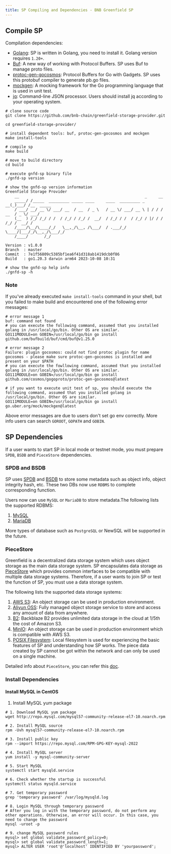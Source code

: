 ```yaml
---
title: SP Compiling and Dependencies - BNB Greenfield SP
---
```


## Compile SP

Compilation dependencies:

- [Golang](https://go.dev): SP is written in Golang, you need to install it. Golang version requires `1.20+`.
- [Buf](https://buf.build): A new way of working with Protocol Buffers. SP uses Buf to manage proto files.
- [protoc-gen-gocosmos](https://github.com/cosmos/gogoproto): Protocol Buffers for Go with Gadgets. SP uses this protobuf compiler to generate pb.go files.
- [mockgen](https://github.com/uber-go/mock): A mocking framework for the Go programming language that is used in unit test.
- [jq](https://stedolan.github.io/jq/): Command-line JSON processor. Users should install jq according to your operating system.

```shell
# clone source code
git clone https://github.com/bnb-chain/greenfield-storage-provider.git

cd greenfield-storage-provider/

# install dependent tools: buf, protoc-gen-gocosmos and mockgen
make install-tools

# compile sp
make build

# move to build directory
cd build

# execute gnfd-sp binary file
./gnfd-sp version

# show the gnfd-sp version information
Greenfield Storage Provider
    __                                                       _     __
    _____/ /_____  _________ _____ ____     ____  _________ _   __(_)___/ /__  _____
    / ___/ __/ __ \/ ___/ __  / __  / _ \   / __ \/ ___/ __ \ | / / / __  / _ \/ ___/
    (__  ) /_/ /_/ / /  / /_/ / /_/ /  __/  / /_/ / /  / /_/ / |/ / / /_/ /  __/ /
    /____/\__/\____/_/   \__,_/\__, /\___/  / .___/_/   \____/|___/_/\__,_/\___/_/
    /____/       /_/

Version : v1.0.0
Branch  : master
Commit  : 7e1f56809c5385bf1ea6f41d318ab1419dcb0f86
Build   : go1.20.3 darwin arm64 2023-10-08 10:31

# show the gnfd-sp help info
./gnfd-sp -h
```

### Note

If you've already executed `make install-tools` command in your shell, but you failed to make build and encountered one of the following error messages:

```shell
# error message 1
buf: command not found
# you can execute the following command, assumed that you installed golang in /usr/local/go/bin. Other OS are similar.
GO111MODULE=on GOBIN=/usr/local/go/bin go install github.com/bufbuild/buf/cmd/buf@v1.25.0

# error message 2
Failure: plugin gocosmos: could not find protoc plugin for name gocosmos - please make sure protoc-gen-gocosmos is installed and present on your $PATH
# you can execute the fowllowing command, assumed that you installed golang in /usr/local/go/bin. Other OS are similar.
GO111MODULE=on GOBIN=/usr/local/go/bin go install github.com/cosmos/gogoproto/protoc-gen-gocosmos@latest

# if you want to execute unit test of sp, you should execute the following command, assumed that you installed golang in /usr/local/go/bin. Other OS are similar.
GO111MODULE=on GOBIN=/usr/local/go/bin go install go.uber.org/mock/mockgen@latest
```

Above error messages are due to users don't set go env correctly. More info users can search `GOROOT`, `GOPATH` and `GOBIN`.

## SP Dependencies

If a user wants to start SP in local mode or testnet mode, you must prepare `SPDB`, `BSDB` and `PieceStore` dependencies.

### SPDB and BSDB

SP uses [SPDB](https://github.com/bnb-chain/greenfield-storage-provider/blob/master/docs/modules/spdb.md) and [BSDB](https://github.com/bnb-chain/greenfield-storage-provider/blob/master/docs/modules/bsdb.md) to store some metadata such as object info, object integrity hash, etc. These two DBs now use `RDBMS` to complete corresponding function.

Users now can use `MySQL` or `MariaDB` to store metadata.The following lists the supported RDBMS:

1. [MySQL](https://www.mysql.com/)
2. [MariaDB](https://mariadb.org/)

More types of database such as `PostgreSQL` or NewSQL will be supported in the future.

### PieceStore

Greenfield is a decentralized data storage system which uses object storage as the main data storage system. SP encapsulates data storage as [PieceStore](https://github.com/bnb-chain/greenfield-storage-provider/blob/master/docs/modules/piece-store.md) which provides common interfaces to be compatible with multiple data storage systems. Therefore, if a user wants to join SP or test the function of SP, you must use a data storage system.

The following lists the supported data storage systems:

1. [AWS S3](https://aws.amazon.com/s3/): An object storage can be used in production environment.
2. [Aliyun OSS](https://www.alibabacloud.com/en/product/object-storage-service): Fully managed object storage service to store and access any amount of data from anywhere.
3. [B2](https://www.backblaze.com/cloud-storage): Backblaze B2 provides unlimited data storage in the cloud at 1/5th the cost of Amazon S3.
4. [MinIO](https://min.io/): An object storage can be used in production environment which is compatible with AWS S3.
5. [POSIX Filesystem](https://en.wikipedia.org/wiki/POSIX): Local filesystem is used for experiencing the basic features of SP and understanding how SP works. The piece data created by SP cannot be got within the network and can only be used on a single machine.

Detailed info about `PieceStore`, you can refer this [doc](piece-store.md).

### Install Dependencies

#### Install MySQL in CentOS

1. Install MySQL yum package

```shell
# 1. Download MySQL yum package
wget http://repo.mysql.com/mysql57-community-release-el7-10.noarch.rpm

# 2. Install MySQL source
rpm -Uvh mysql57-community-release-el7-10.noarch.rpm

# 3. Install public key
rpm --import https://repo.mysql.com/RPM-GPG-KEY-mysql-2022

# 4. Install MySQL server
yum install -y mysql-community-server

# 5. Start MySQL
systemctl start mysqld.service

# 6. Check whether the startup is successful
systemctl status mysqld.service

# 7. Get temporary password
grep 'temporary password' /var/log/mysqld.log 

# 8. Login MySQL through temporary password
# After you log in with the temporary password, do not perform any other operations. Otherwise, an error will occur. In this case, you need to change the password
mysql -uroot -p

# 9. change MySQL password rules
mysql> set global validate_password_policy=0;
mysql> set global validate_password_length=1;
mysql> ALTER USER 'root'@'localhost' IDENTIFIED BY 'yourpassword';
```
